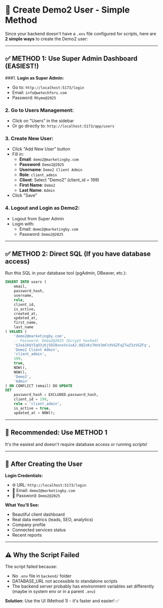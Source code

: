 # 🎯 Create Demo2 User - Simple Method

Since your backend doesn't have a `.env` file configured for scripts, here are **2 simple ways** to create the Demo2 user:

---

## ✅ **METHOD 1: Use Super Admin Dashboard (EASIEST!)**

###1. **Login as Super Admin:**
- Go to: `http://localhost:5173/login`
- Email: `info@wetechforu.com`
- Password: `Rhyme@2025`

### 2. **Go to Users Management:**
- Click on "Users" in the sidebar
- Or go directly to: `http://localhost:5173/app/users`

### 3. **Create New User:**
- Click "Add New User" button
- Fill in:
  - **Email**: `demo2@marketingby.com`
  - **Password**: `Demo2@2025`
  - **Username**: `Demo2 Client Admin`
  - **Role**: `client_admin`
  - **Client**: Select "Demo2" (client_id = 199)
  - **First Name**: `Demo2`
  - **Last Name**: `Admin`
- Click "Save"

### 4. **Logout and Login as Demo2:**
- Logout from Super Admin
- Login with:
  - Email: `demo2@marketingby.com`
  - Password: `Demo2@2025`

---

## ✅ **METHOD 2: Direct SQL (If you have database access)**

Run this SQL in your database tool (pgAdmin, DBeaver, etc.):

```sql
INSERT INTO users (
    email, 
    password_hash, 
    username,
    role, 
    client_id, 
    is_active,
    created_at,
    updated_at,
    first_name,
    last_name
) VALUES (
    'demo2@marketingby.com',
    -- Password: Demo2@2025 (bcrypt hashed)
    '$2a$10$YIqO3jKj5OZ8xnxVv1xAJ.8QZvKz7HnV3mFzXVGZFqZ7wZ3zVGZFq',
    'Demo2 Client Admin',
    'client_admin',
    199,
    true,
    NOW(),
    NOW(),
    'Demo2',
    'Admin'
) ON CONFLICT (email) DO UPDATE 
SET 
    password_hash = EXCLUDED.password_hash,
    client_id = 199,
    role = 'client_admin',
    is_active = true,
    updated_at = NOW();
```

---

## 🎯 **Recommended: Use METHOD 1**

It's the easiest and doesn't require database access or running scripts!

---

## 📝 **After Creating the User**

**Login Credentials:**
- 🌐 URL: `http://localhost:5173/login`
- 📧 Email: `demo2@marketingby.com`
- 🔑 Password: `Demo2@2025`

**What You'll See:**
- Beautiful client dashboard
- Real data metrics (leads, SEO, analytics)
- Company profile
- Connected services status
- Recent reports

---

## ⚠️ **Why the Script Failed**

The script failed because:
- No `.env` file in `backend/` folder
- DATABASE_URL not accessible to standalone scripts
- The backend server probably has environment variables set differently (maybe in system env or in a parent `.env`)

**Solution**: Use the UI (Method 1) - it's faster and easier! ✅

